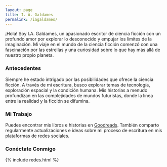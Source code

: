 ```yaml
---
layout: page
title: I. A. Galdames
permalink: /iagaldames/
---
```


¡Hola! Soy I.A. Galdames, un apasionado escritor de ciencia ficción con un profundo amor por explorar lo desconocido y empujar los límites de la imaginación. Mi viaje en el mundo de la ciencia ficción comenzó con una fascinación por las estrellas y una curiosidad sobre lo que hay más allá de nuestro propio planeta.

### Antecedentes

Siempre he estado intrigado por las posibilidades que ofrece la ciencia ficción. A través de mi escritura, busco explorar temas de tecnología, exploración espacial y la condición humana. Mis historias a menudo profundizan en las complejidades de mundos futuristas, donde la línea entre la realidad y la ficción se difumina.

### Mi Trabajo

Puedes encontrar mis libros e historias en [Goodreads](https://www.goodreads.com/author/show/16542460.I_A_Galdames). También comparto regularmente actualizaciones e ideas sobre mi proceso de escritura en mis plataformas de redes sociales.

### Conéctate Conmigo

{% include redes.html %}